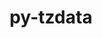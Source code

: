 ---
title: "py-tzdata"
layout: cache
categories: [package, develop-2025-06-01]
meta: {"compilers": ["none"], "num_specs": 4, "num_specs_by_stack": {"e4s": 2, "e4s-oneapi": 1, "hep": 1, "root": 4}, "oss": ["ubuntu22.04"], "platforms": ["linux"], "stacks": ["e4s", "e4s-oneapi", "hep", "root"], "targets": ["x86_64_v3"], "versions": ["2025.2"]}
spec_details: [{"compiler": "none", "hash": "2o7b3lggkxld3uvlnj6yvxesu42tcqxf", "os": "ubuntu22.04", "platform": "linux", "size": "-", "stacks": ["e4s", "root"], "target": "x86_64_v3", "variants": ["build_system=python_pip"], "versions": ["2025.2"]}, {"compiler": "none", "hash": "3tmv3twvmmyrf5uky6afnbfs3jxsr3ev", "os": "ubuntu22.04", "platform": "linux", "size": "-", "stacks": ["e4s", "root"], "target": "x86_64_v3", "variants": ["build_system=python_pip"], "versions": ["2025.2"]}, {"compiler": "none", "hash": "5am6eg2inknk6nnmfckv5lykbwfvs44a", "os": "ubuntu22.04", "platform": "linux", "size": "-", "stacks": ["e4s-oneapi", "root"], "target": "x86_64_v3", "variants": ["build_system=python_pip"], "versions": ["2025.2"]}, {"compiler": "none", "hash": "iyrlvnngndwvazmazqbb5qwin3cpcwth", "os": "ubuntu22.04", "platform": "linux", "size": "-", "stacks": ["hep", "root"], "target": "x86_64_v3", "variants": ["build_system=python_pip"], "versions": ["2025.2"]}]
---